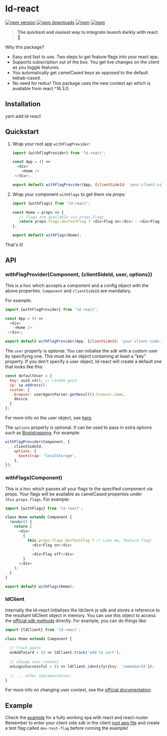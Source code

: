 # ld-react

[![npm version](https://img.shields.io/npm/v/ld-react.svg?style=flat-square)](https://www.npmjs.com/package/ld-react) [![npm downloads](https://img.shields.io/npm/dm/ld-react.svg?style=flat-square)](https://www.npmjs.com/package/ld-react) [![npm](https://img.shields.io/npm/dt/ld-react.svg?style=flat-square)](https://www.npmjs.com/package/ld-react) [![npm](https://img.shields.io/npm/l/ld-react.svg?style=flat-square)](https://www.npmjs.com/package/ld-react)

> **The quickest and easiest way to integrate launch darkly with react** :tada:

Why this package?
* Easy and fast to use. Two steps to get feature flags into your react app.
* Supports subscription out of the box. You get live changes on the client as you toggle features.
* You automatically get camelCased keys as opposed to the default kebab-cased.
* No need for redux! This package uses the new context api which is available from react ^16.3.0. 
 
## Installation

yarn add ld-react

## Quickstart

1. Wrap your root app `withFlagProvider`:

    ```js
    import {withFlagProvider} from 'ld-react';

    const App = () =>
      <div>
        <Home />
     </div>;
    
    export default withFlagProvider(App, {clientSideId: 'your-client-side-id'});
    ```

2. Wrap your component `withFlags` to get them via props:

    ```js
    import {withFlags} from 'ld-react';

    const Home = props => {
       // flags are available via props.flags
       return props.flags.devTestFlag ? <div>Flag on</div> : <div>Flag off</div>;
    };
 
    export default withFlags(Home);
    ```

That's it!

## API
### withFlagProvider(Component, {clientSideId, user, options})
This is a hoc which accepts a component and a config object with the above properties. 
`Component` and `clientSideId` are mandatory.

For example:

```javascript
import {withFlagProvider} from 'ld-react';

const App = () =>
  <div>
    <Home />
 </div>;

export default withFlagProvider(App, {clientSideId: 'your-client-side-id'});
```

The `user` property is optional. You can initialise the sdk with a custom user by specifying one. This must be an object containing
at least a "key" property. If you don't specify a user object, ld-react will create a default one that looks like this:

```javascript
const defaultUser = {
  key: uuid.v4(), // random guid
  ip: ip.address(),
  custom: {
    browser: userAgentParser.getResult().browser.name,
    device
  }
};
```

For more info on the user object, see [here](http://docs.launchdarkly.com/docs/js-sdk-reference#section-users).

The `options` property is optional. It can be used to pass in extra options such as [Bootstrapping](https://github.com/launchdarkly/js-client#bootstrapping).
For example:

```javascript
withFlagProvider(Component, {
    clientSideId,
    options: {
      bootstrap: 'localStorage',
    },
});
```

### withFlags(Component)
This is a hoc which passes all your flags to the specified component via props. Your flags will be available
as camelCased properties under `this.props.flags`. For example:

```js
import {withFlags} from 'ld-react';

class Home extends Component {
  render() {
    return (
      <div>
        {
          this.props.flags.devTestFlag ? // Look ma, feature flag!
            <div>Flag on</div>
            :
            <div>Flag off</div>
        }
      </div>
    );
  }
}

export default withFlags(Home);
```

### ldClient
Internally the ld-react initialises the ldclient-js sdk and stores a reference to the resultant ldClient object in memory. 
You can use this object to access the [official sdk methods](https://github.com/launchdarkly/js-client) directly. 
For example, you can do things like:

```js
import {ldClient} from 'ld-react';

class Home extends Component {
 
  // track goals
  onAddToCard = () => ldClient.track('add to cart'); 
 
  // change user context
  onLoginSuccessful = () => ldClient.identify({key: 'someUserId'});
  
  // ... other implementation
}
```

For more info on changing user context, see the [official documentation](http://docs.launchdarkly.com/docs/js-sdk-reference#section-changing-the-user-context).

## Example
Check the [example](https://github.com/yusinto/ld-react/tree/master/example) for a fully working spa with 
react and react-router. Remember to enter your client side sdk in the client [root app file](https://github.com/yusinto/ld-react/blob/master/example/src/universal/app.js) 
and create a test flag called `dev-test-flag` before running the example!
